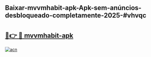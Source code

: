 ## Baixar-mvvmhabit-apk-Apk-sem-anúncios-desbloqueado-completamente-2025-#vhvqc

# <h2><a href="https://ainizakaria.my?title=mvvmhabit-apk&ref=22M">🔗👉 🔴 mvvmhabit-apk</a></h2>

[![acn](https://github.com/user-attachments/assets/0f9c940e-d8b0-45ae-aac7-cd30a18b3e1c)](https://ainizakaria.my?title=mvvmhabit-apk&ref=22M)


